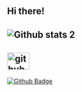 ## Hi there!





## ![Github stats 2](https://github-readme-stats.vercel.app/api?username=viedrel&show_icons=true&theme=radical)

## <img src="https://camo.githubusercontent.com/6c8e86dfc77346d4388b8e064db73017a210f18e2cd18e74779ea34f2d630f4a/68747470733a2f2f63646e2e6a7364656c6976722e6e65742f67682f64657669636f6e732f64657669636f6e2f69636f6e732f6769746875622f6769746875622d6f726967696e616c2e737667" height="40" width="52" alt="github logo" data-canonical-src="https://cdn.jsdelivr.net/gh/devicons/devicon/icons/github/github-original.svg" style="max-width: 100%;">

[![Github Badge](https://img.shields.io/badge/-Github-000?style=quare&labelColor=000&logo=Github&logoColor=white&link=github.com/link)](github.com/link) 





